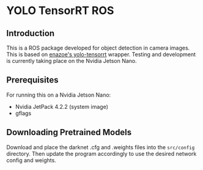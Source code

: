 # YOLO TensorRT ROS

## Introduction
This is a ROS package developed for object detection in camera images. This is based on [enazoe's yolo-tensorrt](https://github.com/enazoe/yolo-tensorrt) wrapper. Testing and development is currently taking place on the Nvidia Jetson Nano.

## Prerequisites

For running this on a Nvidia Jetson Nano:

* Nvidia JetPack 4.2.2 (system image)
* gflags

## Downloading Pretrained Models

Download and place the darknet .cfg and .weights files into the `src/config` directory. Then update the program accordingly to use the desired network config and weights.

